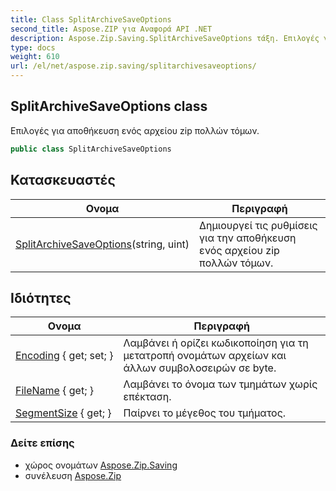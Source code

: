 ```yaml
---
title: Class SplitArchiveSaveOptions
second_title: Aspose.ZIP για Αναφορά API .NET
description: Aspose.Zip.Saving.SplitArchiveSaveOptions τάξη. Επιλογές για αποθήκευση ενός αρχείου zip πολλών τόμων.
type: docs
weight: 610
url: /el/net/aspose.zip.saving/splitarchivesaveoptions/
---
```

## SplitArchiveSaveOptions class

Επιλογές για αποθήκευση ενός αρχείου zip πολλών τόμων.

```csharp
public class SplitArchiveSaveOptions
```

## Κατασκευαστές

| Ονομα | Περιγραφή |
| --- | --- |
| [SplitArchiveSaveOptions](splitarchivesaveoptions/)(string, uint) | Δημιουργεί τις ρυθμίσεις για την αποθήκευση ενός αρχείου zip πολλών τόμων. |

## Ιδιότητες

| Ονομα | Περιγραφή |
| --- | --- |
| [Encoding](../../aspose.zip.saving/splitarchivesaveoptions/encoding/) { get; set; } | Λαμβάνει ή ορίζει κωδικοποίηση για τη μετατροπή ονομάτων αρχείων και άλλων συμβολοσειρών σε byte. |
| [FileName](../../aspose.zip.saving/splitarchivesaveoptions/filename/) { get; } | Λαμβάνει το όνομα των τμημάτων χωρίς επέκταση. |
| [SegmentSize](../../aspose.zip.saving/splitarchivesaveoptions/segmentsize/) { get; } | Παίρνει το μέγεθος του τμήματος. |

### Δείτε επίσης

* χώρος ονομάτων [Aspose.Zip.Saving](../../aspose.zip.saving/)
* συνέλευση [Aspose.Zip](../../)


